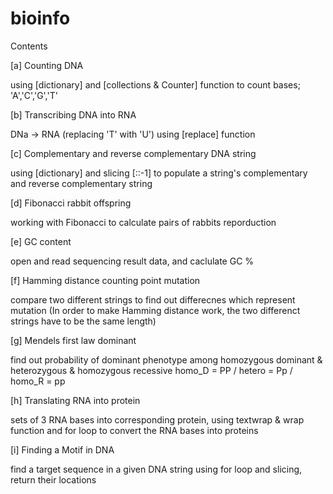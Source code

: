 # bioinfo
Contents

[a] Counting DNA

using [dictionary] and [collections & Counter] function to count bases; 'A','C','G','T'

[b] Transcribing DNA into RNA

DNa -> RNA (replacing 'T' with 'U') using [replace] function

[c] Complementary and reverse complementary DNA string

using [dictionary] and slicing [::-1] to populate a string's complementary and reverse complementary string

[d] Fibonacci rabbit offspring

working with Fibonacci to calculate pairs of rabbits reporduction

[e] GC content

open and read sequencing result data, and caclulate GC %

[f] Hamming distance counting point mutation

compare two different strings to find out differecnes which represent mutation
(In order to make Hamming distance work, the two differenct strings have to be the same length)

[g] Mendels first law dominant

find out probability of dominant phenotype among homozygous dominant & heterozygous & homozygous recessive
homo_D = PP / hetero = Pp / homo_R = pp

[h] Translating RNA into protein

sets of 3 RNA bases into corresponding protein, using textwrap & wrap function and for loop to convert the RNA bases into proteins

[i] Finding a Motif in DNA

find a target sequence in a given DNA string using for loop and slicing, return their locations

